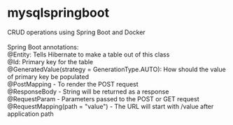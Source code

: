 # mysqlspringboot
CRUD operations using Spring Boot and Docker
<br/>
<br/>
Spring Boot annotations:<br/>
@Entity: Tells Hibernate to make a table out of this class <br/>
@Id: Primary key for the table<br/>
@GeneratedValue(strategy = GenerationType.AUTO): How should the value of primary key be populated<br/>
@PostMapping - To render the POST request<br/>
@ResponseBody - String will be returned as a response<br/>
@RequestParam - Parameters passed to the POST or GET request<br/>
@RequestMapping(path = "value") - The URL will start with /value after application path<br/>
